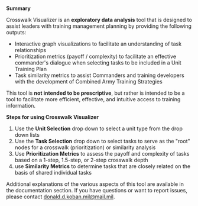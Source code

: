#  


<b> Summary </b> 

Crosswalk Visualizer is an <b>exploratory data analysis</b> tool that is designed to assist leaders with training management planning by providing the following outputs:

<ul>

<li> Interactive graph visualizations to facilitate an understanding of task relationships</li>

<li> Prioritization metrics (payoff / complexity) to facilitate an effective commander's dialogue when selecting tasks to be included in a Unit Training Plan</li>

<li> Task similarity metrics to assist Commanders and training developers with the development of Combined Army Training Strategies</li>
</ul>

This tool is <b>not intended to be prescriptive</b>, but rather is intended to be a tool to facilitate more efficient, effective, and intuitive access to training information.

<b> Steps for using Crosswalk Visualizer </b>

<ol>
<li> Use the <b>Unit Selection</b> drop down to select a unit type from the drop down lists </li>

<li> Use the <b>Task Selection</b> drop down to select tasks to serve as the "root" nodes for a crosswalk (prioritization) or similarity analysis </li>

<li> Use <b>Prioritization Metrics</b> to assess the payoff and complexity of tasks based on a 1-step, 1.5-step, or 2-step crosswalk depth </li>

<li> use <b>Similarity Metrics</b> to determine tasks that are closely related on the basis of shared individual tasks </li>
</ol>

Additional explanations of the various aspects of this tool are available in the documentation section. If you have questions or want to report issues, please contact donald.d.koban.mil@mail.mil.
